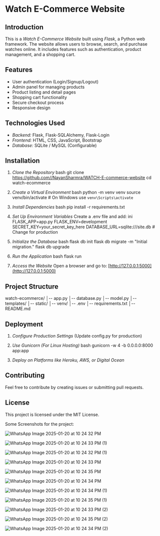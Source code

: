 # Watch E-Commerce Website

## Introduction

This is a *Watch E-Commerce Website* built using *Flask*, a Python web framework. The website allows users to browse, search, and purchase watches online. It includes features such as authentication, product management, and a shopping cart.

## Features

- User authentication (Login/Signup/Logout)
- Admin panel for managing products
- Product listing and detail pages
- Shopping cart functionality
- Secure checkout process
- Responsive design

## Technologies Used

- *Backend:* Flask, Flask-SQLAlchemy, Flask-Login
- *Frontend:* HTML, CSS, JavaScript, Bootstrap
- *Database:* SQLite / MySQL (Configurable)

## Installation

1. *Clone the Repository*
bash
 git clone https://github.com//NayanSharmra/WATCH-E-commerce-website
 cd watch-ecommerce


2. *Create a Virtual Environment*
bash
 python -m venv venv
 source venv/bin/activate  # On Windows use `venv\Scripts\activate`


3. *Install Dependencies*
bash
 pip install -r requirements.txt


4. *Set Up Environment Variables*
Create a .env file and add:
ini
 FLASK_APP=app.py
 FLASK_ENV=development
 SECRET_KEY=your_secret_key_here
 DATABASE_URL=sqlite:///site.db  # Change for production


5. *Initialize the Database*
bash
 flask db init
 flask db migrate -m "Initial migration."
 flask db upgrade


6. *Run the Application*
bash
 flask run


7. *Access the Website*
Open a browser and go to: [http://127.0.0.1:5000](http://127.0.0.1:5000)

## Project Structure

watch-ecommerce/
│-- app.py
│-- database.py
│-- model.py
│-- templates/
│-- static/
│-- venv/
│-- .env
│-- requirements.txt
│-- README.md


## Deployment

1. *Configure Production Settings* (Update config.py for production)
2. *Use Gunicorn (For Linux Hosting)*
bash
 gunicorn -w 4 -b 0.0.0.0:8000 app:app

3. *Deploy on Platforms like Heroku, AWS, or Digital Ocean*

## Contributing
Feel free to contribute by creating issues or submitting pull requests.

## License
This project is licensed under the MIT License.

Some Screenshots for the project:

![WhatsApp Image 2025-01-20 at 10 24 32 PM](https://github.com/user-attachments/assets/114d2f3d-884d-4d4a-8608-4690c0d6b507)


![WhatsApp Image 2025-01-20 at 10 24 33 PM (1)](https://github.com/user-attachments/assets/695fe6df-4857-457a-9185-e36088343f6b)


![WhatsApp Image 2025-01-20 at 10 24 32 PM (1)](https://github.com/user-attachments/assets/bdca6824-68f0-4574-956d-adafb6341b46)


![WhatsApp Image 2025-01-20 at 10 24 33 PM](https://github.com/user-attachments/assets/08019822-a553-42d9-a66a-19f8694870ee)


![WhatsApp Image 2025-01-20 at 10 24 35 PM](https://github.com/user-attachments/assets/0884b2dc-eab7-462f-ab20-4ec23370ff3c)


![WhatsApp Image 2025-01-20 at 10 24 34 PM](https://github.com/user-attachments/assets/6302423f-e4ab-4737-a533-c90f2360f6e5)


![WhatsApp Image 2025-01-20 at 10 24 34 PM (1)](https://github.com/user-attachments/assets/8cb293c6-cc37-44b0-a8df-1afdf3089560)


![WhatsApp Image 2025-01-20 at 10 24 35 PM (1)](https://github.com/user-attachments/assets/e43dd11f-3162-4d98-90ae-a93cfb32d2a2)


![WhatsApp Image 2025-01-20 at 10 24 33 PM (2)](https://github.com/user-attachments/assets/eca411b9-3673-4fe3-8c3c-21a9fafe096e)


![WhatsApp Image 2025-01-20 at 10 24 35 PM (2)](https://github.com/user-attachments/assets/f42f69da-b05f-4f8f-addc-946f189e15fd)


![WhatsApp Image 2025-01-20 at 10 24 34 PM (2)](https://github.com/user-attachments/assets/6a8bed75-e8f0-4234-8a22-d63d91b4b635)

